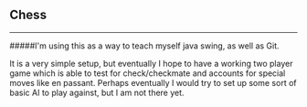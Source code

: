 Chess
-----
-----

#####I'm using this as a way to teach myself java swing, as well as Git.

It is a very simple setup, but eventually I hope to have a working two player game which is able to test for check/checkmate and accounts for special moves like en passant. Perhaps eventually I would try to set up some sort of basic AI to play against, but I am not there yet.
 
